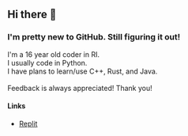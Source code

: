 ## Hi there 👋
### I'm pretty new to GitHub. Still figuring it out!
I'm a 16 year old coder in RI.\
I usually code in Python.\
I have plans to learn/use C++, Rust, and Java.\
\
Feedback is always appreciated! Thank you!

#### Links
- [Replit](https://replit.com/@AajinkyaNaik "My replit account")

<!--
**UsernameIsNotAvailableBruh/UsernameIsNotAvailableBruh** is a ✨ _special_ ✨ repository because its `README.md` (this file) appears on your GitHub profile.

Here are some ideas to get you started:

- 🔭 I’m currently working on ...
- 🌱 I’m currently learning ...
- 👯 I’m looking to collaborate on ...
- 🤔 I’m looking for help with ...
- 💬 Ask me about ...
- 📫 How to reach me: ...
- 😄 Pronouns: ...
- ⚡ Fun fact: ...
-->
